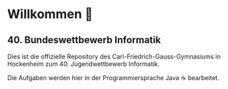 # Willkommen 👋

## 40. Bundeswettbewerb Informatik

Dies ist die offizielle Repository des Carl-Friedrich-Gauss-Gymnasiums in Hockenheim zum 40. Jugendwettbewerb Informatik. 

Die Aufgaben werden hier in der Programmiersprache Java ☕️ bearbeitet.
